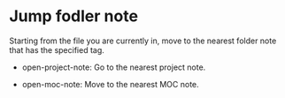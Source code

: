 # Jump fodler note

Starting from the file you are currently in, move to the nearest folder note that has the specified tag.

-   open-project-note: Go to the nearest project note.

-   open-moc-note: Move to the nearest MOC note.
